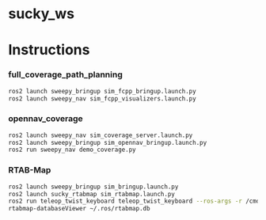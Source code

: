 # sucky_ws


# Instructions

### full_coverage_path_planning

```bash
ros2 launch sweepy_bringup sim_fcpp_bringup.launch.py
ros2 launch sweepy_nav sim_fcpp_visualizers.launch.py
```

### opennav_coverage

```bash
ros2 launch sweepy_nav sim_coverage_server.launch.py 
ros2 launch sweepy_bringup sim_opennav_bringup.launch.py 
ros2 run sweepy_nav demo_coverage.py
```

### RTAB-Map

```bash
ros2 launch sweepy_bringup sim_bringup.launch.py
ros2 launch sucky_rtabmap sim_rtabmap.launch.py
ros2 run teleop_twist_keyboard teleop_twist_keyboard --ros-args -r /cmd_vel:=/diffbot_base_controller/cmd_vel_unstamped
rtabmap-databaseViewer ~/.ros/rtabmap.db
```